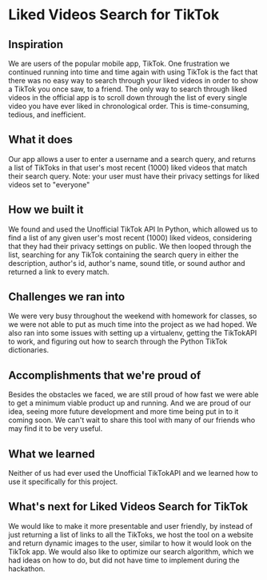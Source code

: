# Liked Videos Search for TikTok

## Inspiration
We are users of the popular mobile app, TikTok. One frustration we continued running into time and time again with using TikTok is the fact that there was no easy way to search through your liked videos in order to show a TikTok you once saw, to a friend. The only way to search through liked videos in the official app is to scroll down through the list of every single video you have ever liked in chronological order. This is time-consuming, tedious, and inefficient.

## What it does
Our app allows a user to enter a username and a search query, and returns a list of TikToks in that user's most recent (1000) liked videos that match their search query. Note: your user must have their privacy settings for liked videos set to "everyone"

## How we built it
We found and used the Unofficial TikTok API In Python, which allowed us to find a list of any given user's most recent (1000) liked videos, considering that they had their privacy settings on public. We then looped through the list, searching for any TikTok containing the search query in either the description, author's id, author's name, sound title, or sound author and returned a link to every match.

## Challenges we ran into
We were very busy throughout the weekend with homework for classes, so we were not able to put as much time into the project as we had hoped. We also ran into some issues with setting up a virtualenv, getting the TikTokAPI to work, and figuring out how to search through the Python TikTok dictionaries.

## Accomplishments that we're proud of
Besides the obstacles we faced, we are still proud of how fast we were able to get a minimum viable product up and running. And we are proud of our idea, seeing more future development and more time being put in to it coming soon. We can't wait to share this tool with many of our friends who may find it to be very useful.

## What we learned
Neither of us had ever used the Unofficial TikTokAPI and we learned how to use it specifically for this project.

## What's next for Liked Videos Search for TikTok
We would like to make it more presentable and user friendly, by instead of just returning a list of links to all the TikToks, we host the tool on a website and return dynamic images to the user, similar to how it would look on the TikTok app. We would also like to optimize our search algorithm, which we had ideas on how to do, but did not have time to implement during the hackathon.
